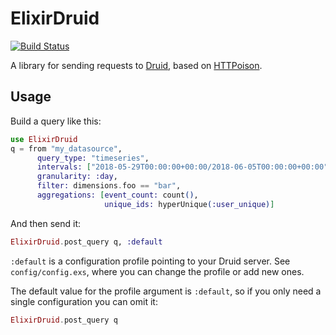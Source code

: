 # ElixirDruid
[![Build Status](https://travis-ci.com/GameAnalytics/elixir_druid.svg?token=7iC72mSUZcJMSAvPBsAL&branch=master)](https://travis-ci.com/GameAnalytics/elixir_druid)

A library for sending requests to [Druid][druid], based on
[HTTPoison][httpoison].

[druid]: http://druid.io/
[httpoison]: https://github.com/edgurgel/httpoison

## Usage

Build a query like this:

```elixir
use ElixirDruid
q = from "my_datasource",
      query_type: "timeseries",
      intervals: ["2018-05-29T00:00:00+00:00/2018-06-05T00:00:00+00:00"],
      granularity: :day,
      filter: dimensions.foo == "bar",
      aggregations: [event_count: count(),
                     unique_ids: hyperUnique(:user_unique)]
```

And then send it:

```elixir
ElixirDruid.post_query q, :default
```

`:default` is a configuration profile pointing to your Druid server.
See `config/config.exs`, where you can change the profile or add new
ones.

The default value for the profile argument is `:default`, so if you
only need a single configuration you can omit it:

```elixir
ElixirDruid.post_query q
```
